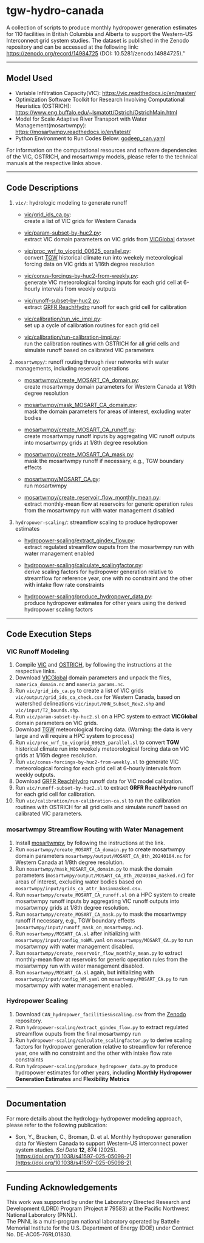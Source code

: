 # tgw-hydro-canada
A collection of scripts to produce monthly hydropower generation estimates for 110 facilities in British Columbia and Alberta to support the Western-US Interconnect grid system studies. The dataset is published in the Zenodo repository and can be accessed at the following link: https://zenodo.org/record/14984725 (DOI: 10.5281/zenodo.14984725)."

---

## Model Used
- Variable Infiltration Capacity(VIC): https://vic.readthedocs.io/en/master/
- Optimization Software Toolkit for Research Involving Computational Heuristics (OSTRICH): https://www.eng.buffalo.edu/~lsmatott/Ostrich/OstrichMain.html
- Model for Scale Adaptive River Transport with Water Management(mosartwmpy): https://mosartwmpy.readthedocs.io/en/latest/
- Python Environment to Run Codes Below: [godeep_can.yaml](./godeeep_can.yaml)

For information on the computational resources and software dependencies of the VIC, OSTRICH, and mosartwmpy models, please refer to the technical manuals at the respective links above.

---

## Code Descriptions
  1. `vic/`: hydrologic modeling to generate runoff <br>
     * [vic/grid_ids_ca.py](./vic/grid_ids_ca.py): <br>
     create a list of VIC grids for Western Canada <br>
     
     * [vic/param-subset-by-huc2.py](./vic/param-subset-by-huc2.py): <br>
     extract VIC domain parameters on VIC grids from [VICGlobal](https://zenodo.org/record/5038653/) dataset <br>
     
     * [vic/proc_wrf_to_vicgrid_00625_parallel.py](./vic/proc_wrf_to_vicgrid_00625_parallel.py): <br>
     convert [TGW](https://tgw-data.msdlive.org/) historical climate run into weekely meteorological forcing data on VIC grids at 1/16th degree resolution <br>
     
     * [vic/conus-forcings-by-huc2-from-weekly.py](./vic/conus-forcings-by-huc2-from-weekly.py): <br>
     generate VIC meteorological forcing inputs for each grid cell at 6-hourly intervals from weekly outputs <br>
     
     * [vic/runoff-subset-by-huc2.py](.vic/runoff-subset-by-huc2.py): <br>
     extract [GRFR ReachHydro](https://www.reachhydro.org/home/records/grfr) runoff for each grid cell for calibration <br>
     
     * [vic/calibration/run_vic_impi.py](./vic/calibration/run_vic_impi.py): <br>
     set up a cycle of calibration routines for each grid cell <br>
     
     * [vic/calibration/run-calibration-impi.py](./vic/calibration/run-calibration-impi.py): <br>
     run the calibration routines with OSTRICH for all grid cells and simulate runoff based on calibrated VIC parameters <br>
     
  3. `mosartwmpy/`: runoff routing through river networks with water managements, including reservoir operations <br>
     * [mosartwmpy/create_MOSART_CA_domain.py](./mosartwmpy/create_MOSART_CA_domain.py): <br>
     create mosartwmpy domain parameters for Western Canada at 1/8th degree resolution <br>
     
     * [mosartwmpy/mask_MOSART_CA_domain.py](./mosartwmpy/mask_MOSART_CA_domain.py): <br>
     mask the domain parameters for areas of interest, excluding water bodies <br>
     
     * [mosartwmpy/create_MOSART_CA_runoff.py](./mosartwmpy/create_MOSART_CA_runoff.py): <br>
     create mosartwmpy runoff inputs by aggregating VIC runoff outputs into mosartwmpy grids at 1/8th degree resolution <br>
     
     * [mosartwmpy/create_MOSART_CA_mask.py](./mosartwmpy/create_MOSART_CA_mask.py): <br>
     mask the mosartwmpy runoff if necessary, e.g., TGW boundary effects <br>
     
     * [mosartwmpy/MOSART_CA.py](./mosartwmpy/MOSART_CA.py): <br>
     run mosartwmpy <br>
     
     * [mosartwmpy/create_reservoir_flow_monthly_mean.py](./mosartwmpy/create_reservoir_flow_monthly_mean.py): <br>
     extract monthly-mean flow at reservoirs for generic operation rules from the mosartwmpy run with water management disabled <br>
     
  5. `hydropower-scaling/`: streamflow scaling to produce hydropower estimates <br>
     * [hydropower-scaling/extract_gindex_flow.py](./hydropower-scaling/extract_gindex_flow.py): <br>
     extract regulated streamflow ouputs from the mosartwmpy run with water management enabled <br>
     
     * [hydropower-scaling/calculate_scalingfactor.py](./hydropower-scaling/calculate_scalingfactor.py): <br>
     derive scaling factors for hydropower generation relative to streamflow for reference year, one with no constraint and the other with intake flow rate constraints <br>
     
     * [hydropower-scaling/produce_hydropower_data.py](./hydropower-scaling/produce_hydropower_data.py): <br>
     produce hydropower estimates for other years using the derived hydropower scaling factors <br>

---
## Code Execution Steps
### VIC Runoff Modeling
   1. Compile [VIC](https://vic.readthedocs.io/en/master/) and [OSTRICH](https://www.eng.buffalo.edu/~lsmatott/Ostrich/OstrichMain.html), by following the instructions at the respective links.
   2. Download [VICGlobal](https://zenodo.org/record/5038653/) domain parameters and unpack the files, `namerica_domain.nc` and `nameria_params.nc`.
   3. Run `vic/grid_ids_ca.py` to create a list of VIC grids `vic/output/grid_ids_ca_check.csv` for Western Canada, based on watershed delineations `vic/input/NHN_Subset_Rev2.shp` and `vic/input/T2_bounds.shp`.
   4. Run `vic/param-subset-by-huc2.sl` on a HPC system to extract **VICGlobal** domain parameters on VIC grids.
   5. Download [TGW](https://tgw-data.msdlive.org/) meteorological forcing data. (Warning: the data is very large and will require a HPC system to process)
   6. Run `vic/proc_wrf_to_vicgrid_00625_parallel.sl` to convert **TGW** historical climate run into weekely meteorological forcing data on VIC grids at 1/16th degree resolution.
   7. Run `vic/conus-forcings-by-huc2-from-weekly.sl` to generate VIC meteorological forcing for each grid cell at 6-hourly intervals from weekly outputs.
   8. Download [GRFR ReachHydro](https://www.reachhydro.org/home/records/grfr) runoff data for VIC model calibration.
   9. Run `vic/runoff-subset-by-huc2.sl` to extract **GRFR ReachHydro** runoff for each grid cell for calibration.
   10. Run `vic/calibration/run-calibration-ca.sl` to run the calibration routines with OSTRICH for all grid cells and simulate runoff based on calibrated VIC parameters.

### mosartwmpy Streamflow Routing with Water Management
   1. Install [mosartwmpy](https://mosartwmpy.readthedocs.io/en/latest/), by following the instructions at the link.
   2. Run `mosartwmpy/create_MOSART_CA_domain.py` to create mosartwmpy domain parameters `mosartwmpy/output/MOSART_CA_8th_20240104.nc` for Western Canada at 1/8th degree resolution.
   3. Run `mosartwmpy/mask_MOSART_CA_domain.py` to mask the domain parameters (`mosartwmpy/output/MOSART_CA_8th_20240104_masked.nc`) for areas of interest, excluding water bodies based on `mosartwmpy/input/grids_ca_attr_basinmasked.csv`. <br>
   4. Run `mosartwmpy/create_MOSART_CA_runoff.sl` on a HPC system to create mosartwmpy runoff inputs by aggregating VIC runoff outputs into mosartwmpy grids at 1/8th degree resolution.
   5. Run `mosartwmpy/create_MOSART_CA_mask.py` to mask the mosartwmpy runoff if necessary, e.g., TGW boundary effects (`mosartwmpy/input/runoff_mask_on_mosartwmpy.nc`). <br>
   6. Run `mosartwmpy/MOSART_CA.sl` after initializing with `mosartwmpy/input/config_noWM.yaml` on `mosartwmpy/MOSART_CA.py` to run mosartwmpy with water management disabled.
   7. Run `mosartwmpy/create_reservoir_flow_monthly_mean.py` to extract monthly-mean flow at reservoirs for generic operation rules from the mosartwmpy run with water management disabled.
   8. Run `mosartwmpy/MOSART_CA.sl` again, but initializing with `mosartwmpy/input/config_WM.yaml` on `mosartwmpy/MOSART_CA.py` to run mosartwmpy with water management enabled.

### Hydropower Scaling
   1. Download `CAN_hydropower_facilities&scaling.csv` from the [Zenodo](https://zenodo.org/record/14984725) repository.
   2. Run `hydropower-scaling/extract_gindex_flow.py` to extract regulated streamflow ouputs from the final mosartwmpy run
   3. Run `hydropower-scaling/calculate_scalingfactor.py` to derive scaling factors for hydropower generation relative to streamflow for reference year, one with no constraint and the other with intake flow rate constraints
   4. Run `hydropower-scaling/produce_hydropower_data.py` to produce hydropower estimates for other years, including **Monthly Hydropower Generation Estimates** and **Flexibility Metrics**

---

## Documentation
For more details about the hydrology-hydropower modeling approach, please refer to the following publication:
  - Son, Y., Bracken, C., Broman, D. et al. Monthly hydropower generation data for Western Canada to support Western-US interconnect power system studies. *Sci Data* **12**, 874 (2025). [https://doi.org/10.1038/s41597-025-05098-2](https://doi.org/10.1038/s41597-025-05098-2)

---

## Funding Acknowledgements
This work was supported by under the Laboratory Directed Research and Development (LDRD) Program (Project # 79583) at the Pacific Northwest National Laboratory (PNNL). <br>
The PNNL is a multi-program national laboratory operated by Battelle Memorial Institute for the U.S. Department of Energy (DOE) under Contract No. DE-AC05-76RL01830.
